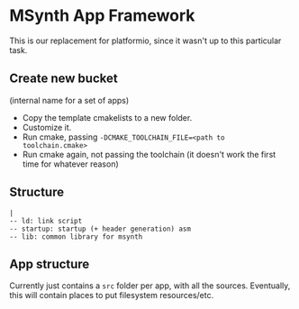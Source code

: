 # MSynth App Framework

This is our replacement for platformio, since it wasn't up to this particular task.

## Create new bucket

(internal name for a set of apps)

- Copy the template cmakelists to a new folder.
- Customize it.
- Run cmake, passing `-DCMAKE_TOOLCHAIN_FILE=<path to toolchain.cmake>`
- Run cmake again, not passing the toolchain (it doesn't work the first time for whatever reason)

## Structure

```
|
-- ld: link script
-- startup: startup (+ header generation) asm
-- lib: common library for msynth
```

## App structure

Currently just contains a `src` folder per app, with all the sources.
Eventually, this will contain places to put filesystem resources/etc.
